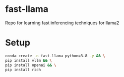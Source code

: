 # fast-llama
Repo for learning fast inferencing techniques for llama2

# Setup

```bash
conda create -n fast-llama python=3.8 -y && \
pip install vllm && \
pip install openai && \
pip install rich
```
